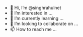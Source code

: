 - 👋 Hi, I’m @singhrahulnet
- 👀 I’m interested in ...
- 🌱 I’m currently learning ...
- 💞️ I’m looking to collaborate on ...
- 📫 How to reach me ...

<!---
singhrahulnet/singhrahulnet is a ✨ special ✨ repository because its `README.md` (this file) appears on your GitHub profile.
You can click the Preview link to take a look at your changes.
--->
